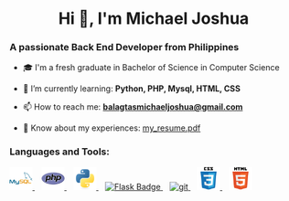 <h1 align="center">Hi 👋, I'm Michael Joshua</h1>
<h3 align="left">A passionate Back End Developer from Philippines</h3>

- 🎓 I'm a fresh graduate in Bachelor of Science in Computer Science

- 🌱 I’m currently learning: **Python, PHP, Mysql, HTML, CSS**

- 📫 How to reach me: **balagtasmichaeljoshua@gmail.com**

- 📄 Know about my experiences: [my_resume.pdf](https://github.com/PitsMB/setup/blob/master/michael_joshua_balagtas_resume.pdf)


<h3 align="left">Languages and Tools:</h3>
<p align="left"> <a href="https://www.mysql.com/" target="_blank" rel="noreferrer"> <img src="https://raw.githubusercontent.com/devicons/devicon/master/icons/mysql/mysql-original-wordmark.svg" alt="mysql" width="40" height="40"/> </a> &nbsp&nbsp <a href="https://www.php.net" target="_blank" rel="noreferrer"> <img src="https://raw.githubusercontent.com/devicons/devicon/master/icons/php/php-original.svg" alt="php" width="40" height="40"/> </a> &nbsp&nbsp <a href="https://www.python.org" target="_blank" rel="noreferrer"> <img src="https://raw.githubusercontent.com/devicons/devicon/master/icons/python/python-original.svg" alt="python" width="40" height="40"/> </a> &nbsp&nbsp <a href="https://flask.palletsprojects.com/" target="_blank" rel="noreferrer"> <img src="https://camo.githubusercontent.com/6c24f075ecf4da35f869ac1202058bdd7dc8166b9c86335c2a5fe4bf80573c96/68747470733a2f2f696d672e736869656c64732e696f2f62616467652f2d466c61736b2d3030303030303f7374796c653d666f722d7468652d6261646765266c6162656c436f6c6f723d626c61636b266c6f676f3d666c61736b266c6f676f436f6c6f723d7768697465" alt="Flask Badge" data-canonical-src="https://img.shields.io/badge/-Flask-000000?style=for-the-badge&amp;labelColor=black&amp;logo=flask&amp;logoColor=white" style="max-width: 100%;"> </a> &nbsp&nbsp <a href="https://git-scm.com/" target="_blank" rel="noreferrer"> <img src="https://www.vectorlogo.zone/logos/git-scm/git-scm-icon.svg" alt="git" width="40" height="40"/> </a> &nbsp&nbsp <a href="https://www.w3schools.com/css/" target="_blank" rel="noreferrer"> <img src="https://raw.githubusercontent.com/devicons/devicon/master/icons/css3/css3-original-wordmark.svg" alt="css3" width="40" height="40"/> </a> &nbsp&nbsp <a href="https://www.w3.org/html/" target="_blank" rel="noreferrer"> <img src="https://raw.githubusercontent.com/devicons/devicon/master/icons/html5/html5-original-wordmark.svg" alt="html5" width="40" height="40"/> </a> </p>

